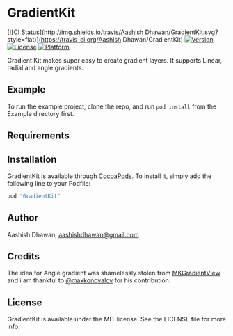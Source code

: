 # GradientKit

[![CI Status](http://img.shields.io/travis/Aashish Dhawan/GradientKit.svg?style=flat)](https://travis-ci.org/Aashish Dhawan/GradientKit)
[![Version](https://img.shields.io/cocoapods/v/GradientKit.svg?style=flat)](http://cocoapods.org/pods/GradientKit)
[![License](https://img.shields.io/cocoapods/l/GradientKit.svg?style=flat)](http://cocoapods.org/pods/GradientKit)
[![Platform](https://img.shields.io/cocoapods/p/GradientKit.svg?style=flat)](http://cocoapods.org/pods/GradientKit)

Gradient Kit makes super easy to create gradient layers. It supports Linear, radial and angle gradients. 

## Example

To run the example project, clone the repo, and run `pod install` from the Example directory first.

## Requirements

## Installation

GradientKit is available through [CocoaPods](http://cocoapods.org). To install
it, simply add the following line to your Podfile:

```ruby
pod "GradientKit"
```

## Author

Aashish Dhawan, aashishdhawan@gmail.com

## Credits 

The idea for Angle gradient was shamelessly stolen from [MKGradientView](https://github.com/maxkonovalov/MKGradientView) and i am thankful to [@maxkonovalov](https://github.com/maxkonovalov) for his contribution.
## License

GradientKit is available under the MIT license. See the LICENSE file for more info.
